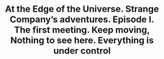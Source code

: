 ---
layout: product
title: "At the Edge of the Universe. Strange Company’s adventures. Episode I. The first meeting. Keep moving, Nothing to see here. Everything is under control                  "
price: "1300" 
desc: "1/24 Figura"
img_path: "/assets/img/MBLTD24034.jpg"
brand: "MasterBox"
available: false
special_offer: false
new: false
soon: false
cat: "010000"
subcat: "015300"
subsubcat: "0N/A"
sifra: "MBLTD24034"
popular: false
---